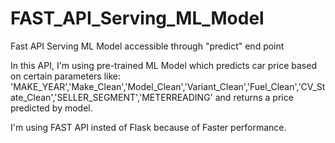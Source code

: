 # FAST_API_Serving_ML_Model
Fast API Serving ML Model accessible through "predict" end point

In this API, I'm using pre-trained ML Model which predicts car price based on certain parameters like:
'MAKE_YEAR','Make_Clean','Model_Clean','Variant_Clean','Fuel_Clean','CV_State_Clean','SELLER_SEGMENT','METERREADING' and returns a price predicted by model.

I'm using FAST API insted of Flask because of Faster performance.
